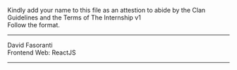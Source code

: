 
Kindly add your name to this file as an attestion to abide by the Clan Guidelines and the Terms of The Internship v1
<br/> Follow the format.<br/> 
___
David Fasoranti <br/>
Frontend Web: ReactJS
___
